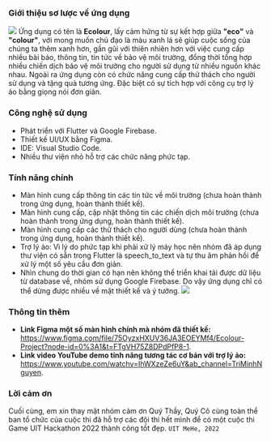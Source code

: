 ### Giới thiệu sơ lược về ứng dụng
![](https://i.ibb.co/bLBpCfr/thumbnail.png)
Ứng dụng có tên là **Ecolour**, lấy cảm hứng từ sự kết hợp giữa **"eco"** và **"colour"**, với mong muốn chủ đạo là màu xanh lá sẽ giúp cuộc sống của chúng ta thêm xanh hơn, gần gũi với thiên nhiên hơn với việc cung cấp nhiều bài báo, thông tin, tin tức về bảo vệ môi trường, đồng thời tổng hợp nhiều chiến dịch bảo vệ môi trường cho người sử dụng từ nhiều nguồn khác nhau. Ngoài ra ứng dụng còn có chức năng cung cấp thử thách cho người sử dụng và tặng quà tương ứng. Đặc biệt có sự tích hợp với công cụ trợ lý ảo bằng giọng nói đơn giản.
### Công nghệ sử dụng
- Phát triển với Flutter và Google Firebase.
- Thiết kế UI/UX bằng Figma.
- IDE: Visual Studio Code.
- Nhiều thư viện nhỏ hỗ trợ các chức năng phức tạp.
### Tính năng chính 
- Màn hình cung cấp thông tin các tin tức về môi trường (chưa hoàn thành trong ứng dụng, hoàn thành thiết kế).
- Màn hình cung cấp, cập nhật thông tin các chiến dịch môi trường (chưa hoàn thành trong ứng dụng, hoàn thành thiết kế).
- Màn hình cung cấp các thử thách cho người dùng (chưa hoàn thành trong ứng dụng, hoàn thành thiết kế).
- Trợ lý ảo: Vì lý do phức tạp khi phải xử lý máy học nên nhóm đã áp dụng thư viện có sẵn trong Flutter là speech_to_text và tự thu âm phản hồi để xử lý một số yêu cầu đơn giản.
- Nhìn chung do thời gian có hạn nên không thể triển khai tải được dữ liệu từ database về, nhóm sử dụng Google Firebase. Do vậy ứng dụng chỉ có thể dừng được nhiều về mặt thiết kế và ý tưởng.
![](https://i.ibb.co/NS9znry/category-secondary.png)
### Thông tin thêm
- **Link Figma một số màn hình chính mà nhóm đã thiết kế:** https://www.figma.com/file/75OyzxHXUV36JA3EOEYMf4/Ecolour-Project?node-id=0%3A1&t=FTgVH75Z8DPdPfP8-1.
- **Link video YouTube demo tính năng tương tác cơ bản với trợ lý ảo:** https://www.youtube.com/watchv=IhWXzeZe6uY&ab_channel=TriMinhNguyen. 
### Lời cảm ơn
Cuối cùng, em xin thay mặt nhóm cảm ơn Quý Thầy, Quý Cô cùng toàn thể ban tổ chức của cuộc thi đã hỗ trợ các đội thi hết mình để có một cuộc thi Game UIT Hackathon 2022 thành công tốt đẹp.
`UIT MeHe, 2022`
